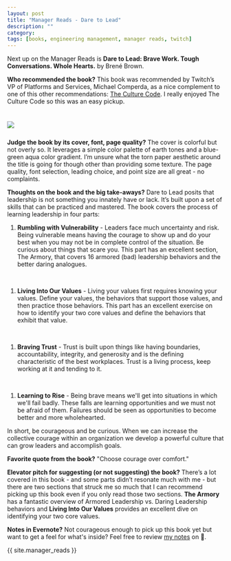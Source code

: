 ```yaml
---
layout: post
title: "Manager Reads - Dare to Lead"
description: ""
category: 
tags: [books, engineering management, manager reads, twitch]
---
```


Next up on the Manager Reads is **Dare to Lead: Brave Work. Tough Conversations. Whole Hearts.** by Brené Brown.

**Who recommended the book?** This book was recommended by Twitch’s VP of Platforms and Services, Michael Comperda, as a nice complement to one of this other recommendations: [The Culture Code][3]. I really enjoyed The Culture Code so this was an easy pickup.

<div>
    <img class="rounded-corners" style="max-width: 350px; border: 0px; margin-top: 24px;" src="{{ site.images2019 }}/04-10/daretolead.jpg"/>
    <p class="caption-text" style="line-height: 1.5em; margin-bottom: 24px;"><strong></strong></p>
</div>

**Judge the book by its cover, font, page quality?** The cover is colorful but not overly so. It leverages a simple color palette of earth tones and a blue-green aqua color gradient. I’m unsure what the torn paper aesthetic around the title is going for though other than providing some texture. The page quality, font selection, leading choice, and point size are all great - no complaints. 

**Thoughts on the book and the big take-aways?** Dare to Lead posits that leadership is not something you innately have or lack. It’s built upon a set of skills that can be practiced and mastered. The book covers the process of learning leadership in four parts:

1. **Rumbling with Vulnerability** - Leaders face much uncertainty and risk. Being vulnerable means having the courage to show up and do your best when you may not be in complete control of the situation. Be curious about things that scare you. This part has an excellent section, The Armory, that covers 16 armored (bad) leadership behaviors and the better daring analogues.
<br>

1. **Living Into Our Values** - Living your values first requires knowing your values. Define your values, the behaviors that support those values, and then practice those behaviors. This part has an excellent exercise on how to identify your two core values and define the behaviors that exhibit that value.
<br>

1. **Braving Trust** - Trust is built upon things like having boundaries, accountability, integrity, and generosity and is the defining characteristic of the best workplaces. Trust is a living process, keep working at it and tending to it.
<br>

1. **Learning to Rise** - Being brave means we'll get into situations in which we'll fail badly. These falls are learning opportunities and we must not be afraid of them. Failures should be seen as opportunities to become better and more wholehearted.

In short, be courageous and be curious. When we can increase the collective courage within an organization we develop a powerful culture that can grow leaders and accomplish goals.

**Favorite quote from the book?** "Choose courage over comfort."

**Elevator pitch for suggesting (or not suggesting) the book?** There’s a lot covered in this book - and some parts didn’t resonate much with me - but there are two sections that struck me so much that I can recommend picking up this book even if you only read those two sections. **The Armory** has a fantastic overview of Armored Leadership vs. Daring Leadership behaviors and **Living Into Our Values** provides an excellent dive on identifying your two core values. 

**Notes in Evernote?** Not courageous enough to pick up this book yet but want to get a feel for what's inside? Feel free to review [my notes][1] on 🐘.

{{ site.manager_reads }}

[1]: https://www.evernote.com/l/AOQUVmwxqe1NzZAXkCcSeU7ZcUNUTwg6Dow
[3]: {{site.base_url}}/2018/12/10/manager-reads-culture-code/
